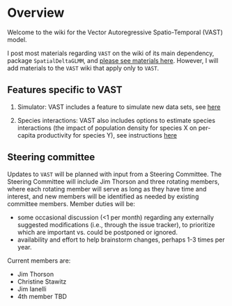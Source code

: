 # Overview
Welcome to the wiki for the Vector Autoregressive Spatio-Temporal (VAST) model.

I post most materials regarding `VAST` on the wiki of its main dependency, package `SpatialDeltaGLMM`, and [please see materials here](https://github.com/nwfsc-assess/geostatistical_delta-GLMM/wiki).  However, I will add materials to the `VAST` wiki that apply only to `VAST`.

## Features specific to VAST

1.  Simulator:  VAST includes a feature to simulate new data sets, see [here](https://github.com/James-Thorson/VAST/wiki/Simulator)

2.  Species interactions:  VAST also includes options to estimate species interactions (the impact of population density for species X on per-capita productivity for species Y), see instructions [here](https://github.com/James-Thorson/VAST/wiki/Species-interactions-in-VAST)

## Steering committee

Updates to `VAST` will be planned with input from a Steering Committee.  The Steering Committee will include Jim Thorson and three rotating members, where each rotating member will serve as long as they have time and interest, and new members will be identified as needed by existing committee members.  Member duties will be:
* some occasional discussion (<1 per month) regarding any externally suggested modifications (i.e., through the issue tracker), to prioritize which are important vs. could be postponed or ignored.
* availability and effort to help brainstorm changes, perhaps 1-3 times per year.

Current members are:
* Jim Thorson
* Christine Stawitz
* Jim Ianelli
* 4th member TBD
